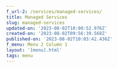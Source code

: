 ```yaml
---
f_url-2: /services/managed-services/
title: Managed Services
slug: managed-services
updated-on: '2023-08-02T10:00:52.976Z'
created-on: '2023-08-02T09:56:39.568Z'
published-on: '2023-08-02T10:03:42.436Z'
f_menu: Menu 2 Column 1
layout: '[menu].html'
tags: menu
---
```



